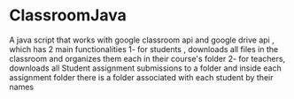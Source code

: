 # ClassroomJava
A java script that works with google classroom api and google drive api , which has 2 main functionalities 
1- for students , downloads all files in the classroom and organizes them each in their course's folder
2- for teachers,  downloads all Student assignment submissions to a folder  and inside each assignment folder there is a folder associated with each student by their names 
